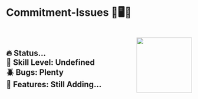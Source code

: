 <h1 align="left">Commitment-Issues 🛑🖥️🔁</h1>

### 

<br clear="both">

<img align="right" height="150" src="https://media1.giphy.com/media/v1.Y2lkPTc5MGI3NjExbzU1MWpoaHBtODRhbjJ2aWE2NGZ4bzR6b2tvemgxaWEwd2Y2bXVrZSZlcD12MV9pbnRlcm5hbF9naWZfYnlfaWQmY3Q9Zw/bGgsc5mWoryfgKBx1u/giphy.gif"  />

###

<h2 align="left">🔥 Status...<br>🤔 Skill Level: Undefined<br>🪲 Bugs: Plenty<br>🚀 Features: Still Adding...</h2>

###

